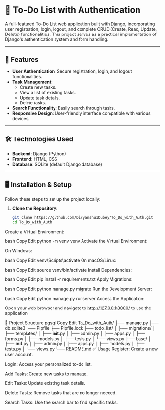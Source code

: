 # 📝 To-Do List with Authentication

A full-featured To-Do List web application built with Django, incorporating user registration, login, logout, and complete CRUD (Create, Read, Update, Delete) functionalities. This project serves as a practical implementation of Django's authentication system and form handling.

---

## 🚀 Features

- **User Authentication**: Secure registration, login, and logout functionalities.
- **Task Management**:
  - Create new tasks.
  - View a list of existing tasks.
  - Update task details.
  - Delete tasks.
- **Search Functionality**: Easily search through tasks.
- **Responsive Design**: User-friendly interface compatible with various devices.

---

## 🛠️ Technologies Used

- **Backend**: Django (Python)
- **Frontend**: HTML, CSS
- **Database**: SQLite (default Django database)

---

## 🖥️ Installation & Setup

Follow these steps to set up the project locally:

1. **Clone the Repository**:
   ```bash
   git clone https://github.com/Divyanshu1Dubey/To_Do_with_Auth.git
   cd To_Do_with_Auth
Create a Virtual Environment:

bash
Copy
Edit
python -m venv venv
Activate the Virtual Environment:

On Windows:

bash
Copy
Edit
venv\Scripts\activate
On macOS/Linux:

bash
Copy
Edit
source venv/bin/activate
Install Dependencies:

bash
Copy
Edit
pip install -r requirements.txt
Apply Migrations:

bash
Copy
Edit
python manage.py migrate
Run the Development Server:

bash
Copy
Edit
python manage.py runserver
Access the Application:

Open your web browser and navigate to http://127.0.0.1:8000/ to use the application.

📂 Project Structure
pgsql
Copy
Edit
To_Do_with_Auth/
├── manage.py
├── db.sqlite3
├── Pipfile
├── Pipfile.lock
├── todo_list/
│   ├── migrations/
│   ├── templates/
│   ├── __init__.py
│   ├── admin.py
│   ├── apps.py
│   ├── forms.py
│   ├── models.py
│   ├── tests.py
│   └── views.py
├── base/
│   ├── __init__.py
│   ├── admin.py
│   ├── apps.py
│   ├── models.py
│   ├── tests.py
│   └── views.py
└── README.md
✅ Usage
Register: Create a new user account.

Login: Access your personalized to-do list.

Add Tasks: Create new tasks to manage.

Edit Tasks: Update existing task details.

Delete Tasks: Remove tasks that are no longer needed.

Search Tasks: Use the search bar to find specific tasks.
